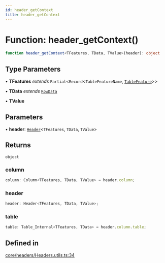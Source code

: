```yaml
---
id: header_getContext
title: header_getContext
---
```


# Function: header\_getContext()

```ts
function header_getContext<TFeatures, TData, TValue>(header): object
```

## Type Parameters

• **TFeatures** *extends* `Partial`\<`Record`\<`TableFeatureName`, [`TableFeature`](../interfaces/tablefeature.md)\>\>

• **TData** *extends* [`RowData`](../type-aliases/rowdata.md)

• **TValue**

## Parameters

• **header**: [`Header`](../type-aliases/header.md)\<`TFeatures`, `TData`, `TValue`\>

## Returns

`object`

### column

```ts
column: Column<TFeatures, TData, TValue> = header.column;
```

### header

```ts
header: Header<TFeatures, TData, TValue>;
```

### table

```ts
table: Table_Internal<TFeatures, TData> = header.column.table;
```

## Defined in

[core/headers/Headers.utils.ts:34](https://github.com/TanStack/table/blob/main/packages/table-core/src/core/headers/Headers.utils.ts#L34)
